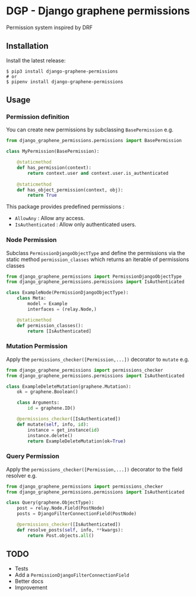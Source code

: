 # DGP - Django graphene permissions

Permission system inspired by DRF


## Installation

Install the latest release:

```shell
$ pip3 install django-graphene-permissions
# or
$ pipenv install django-graphene-permissions
```

## Usage

### Permission definition

You can create new permissions by subclassing `BasePermission` e.g. 

```python
from django_graphene_permissions.permissions import BasePermission

class MyPermission(BasePermission):

	@staticmethod
	def has_permission(context):
		return context.user and context.user.is_authenticated
	
	@staticmethod
	def has_object_permission(context, obj):
		return True


```

This package provides predefined permissions : 

* `AllowAny` : Allow any access.
* `IsAuthenticated` : Allow only authenticated users.


### Node Permission

Subclass `PermissionDjangoObjectType` and define the permissions via the static method `permission_classes` which returns an iterable of permissions classes


```python
from django_graphene_permissions import PermissionDjangoObjectType
from django_graphene_permissions.permissions import IsAuthenticated

class ExampleNode(PermissionDjangoObjectType):
	class Meta:
		model = Example
		interfaces = (relay.Node,)

	@staticmethod
	def permission_classes():
		return [IsAuthenticated]
```

### Mutation Permission

Apply the `permissions_checker([Permission,...])` decorator to `mutate` e.g.

```python
from django_graphene_permissions import permissions_checker
from django_graphene_permissions.permissions import IsAuthenticated

class ExampleDeleteMutation(graphene.Mutation):
	ok = graphene.Boolean()

	class Arguments:
		id = graphene.ID()

	@permissions_checker([IsAuthenticated])
	def mutate(self, info, id):
		instance = get_instance(id)
		instance.delete()
		return ExampleDeleteMutation(ok=True)
``` 

### Query Permission

Apply the `permissions_checker([Permission,...])` decorator to the field resolver e.g.

```python
from django_graphene_permissions import permissions_checker
from django_graphene_permissions.permissions import IsAuthenticated

class Query(graphene.ObjectType):
	post = relay.Node.Field(PostNode)
	posts = DjangoFilterConnectionField(PostNode)

	@permissions_checker([IsAuthenticated])
	def resolve_posts(self, info, **kwargs):
		return Post.objects.all()
```

## TODO

* Tests
* Add a `PermissionDjangoFilterConnectionField`
* Better docs
* Improvement
